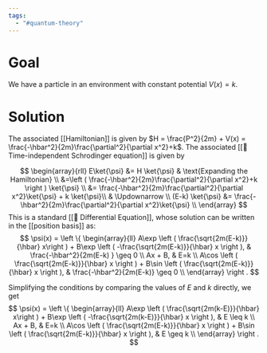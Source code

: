 ```yaml
---
tags:
  - "#quantum-theory"
---
```

# Goal
We have a particle in an environment with constant potential $V(x) = k$.

# Solution
The associated [[Hamiltonian]] is given by $H = \frac{P^2}{2m} + V(x) = \frac{-\hbar^2}{2m}\frac{\partial^2}{\partial x^2}+k$. The associated [[📘 Time-independent Schrodinger equation]] is given by

$$
\begin{array}{rll}
E\ket{\psi} &= H \ket{\psi} & \text{Expanding the Hamiltonian} \\
&=\left ( \frac{-\hbar^2}{2m}\frac{\partial^2}{\partial x^2}+k \right ) \ket{\psi} \\
&= \frac{-\hbar^2}{2m}\frac{\partial^2}{\partial x^2}\ket{\psi} + k \ket{\psi}\\
& \Updownarrow \\
(E-k) \ket{\psi} &= \frac{-\hbar^2}{2m}\frac{\partial^2}{\partial x^2}\ket{\psi} \\
\end{array} 
$$
This is a standard [[📙 Differential Equation]], whose solution can be written in the [[position basis]] as:
$$
\psi(x) =
\left \{
\begin{array}{ll}
A\exp \left ( \frac{\sqrt{2m(E-k)}}{\hbar} x\right ) + B\exp \left ( -\frac{\sqrt{2m(E-k)}}{\hbar} x \right ), & \frac{-\hbar^2}{2m(E-k) } \geq 0 \\
Ax + B, & E=k \\
A\cos \left ( \frac{\sqrt{2m(E-k)}}{\hbar} x \right ) + B\sin \left ( \frac{\sqrt{2m(E-k)}}{\hbar} x \right ), & \frac{-\hbar^2}{2m(E-k)} \geq 0 \\
\end{array}
\right .
$$

Simplifying the conditions by comparing the values of $E$ and $k$ directly, we get
$$
\psi(x) =
\left \{
\begin{array}{ll}
A\exp \left ( \frac{\sqrt{2m(k-E)}}{\hbar} x\right ) + B\exp \left ( -\frac{\sqrt{2m(k-E)}}{\hbar} x \right ), & E \leq k \\
Ax + B, & E=k \\
A\cos \left ( \frac{\sqrt{2m(E-k)}}{\hbar} x \right ) + B\sin \left ( \frac{\sqrt{2m(E-k)}}{\hbar} x \right ), & E \geq k \\
\end{array}
\right .
$$
